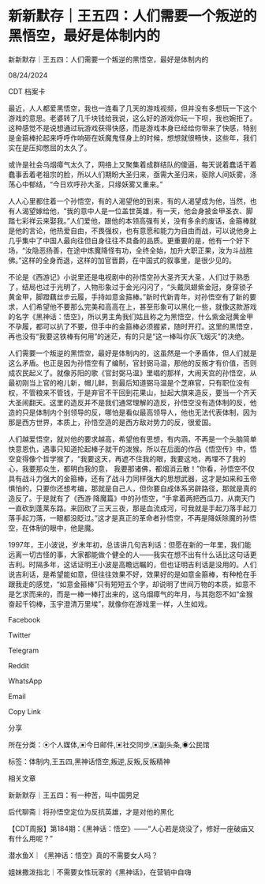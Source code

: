 # 新新默存｜王五四：人们需要一个叛逆的黑悟空，最好是体制内的

新新默存｜王五四：人们需要一个叛逆的黑悟空，最好是体制内的

08/24/2024

CDT 档案卡













最近，人人都爱黑悟空，我也一连看了几天的游戏视频，但并没有多想玩一下这个游戏的意思。老婆转了几千块钱给我说，这么好的游戏你玩一下呗，我也婉拒了。这种感觉不是说想通过玩游戏获得快感，而是游戏本身已经给你带来了快感，特别是金箍棒抡起来呼呼作响砸在妖魔鬼怪身上的时候，想想就很畅快，这些年，我们实在是压抑憋屈的太久了。

或许是社会乌烟瘴气太久了，网络上又聚集着成群结队的傻逼，每天说着蠢话干着蠢事丢着老祖宗的脸，所以人们期盼大圣归来，亟需大圣归来，驱除人间妖雾，涤荡心中郁结，“今日欢呼孙大圣，只缘妖雾又重来。”

人人心里都住着一个孙悟空，有的人渴望他的到来，有的人渴望成为他，当然，也有人渴望嫁给他，“我的意中人是一位盖世英雄，有一天，他会身披金甲圣衣、脚踏七彩祥云来娶我。”人们爱他，跟他的本领高强有关，没有多余的废话，金箍棒就是他的言论，他热爱自由，不畏强权，也有意愿和能力为自由而战，可以说他身上几乎集中了中国人最向往但自身往往不具备的品质。更重要的是，他有一个好下场，“汝隐恶扬善，在途中炼魔降怪有功，全终全始，加升大职正果，汝为斗战胜佛。”这样的全身而退，这样的加官晋爵，在中国式的叙事里，是很少见的。

不论是《西游记》小说里还是电视剧中的孙悟空孙大圣齐天大圣，人们过于熟悉了，结局也过于光明了，人物形象过于金光闪闪了，“头戴凤翅紫金冠，身穿锁子黄金甲，脚蹬藕丝步云履，手持如意金箍棒。”新时代新青年，对孙悟空有了新的要求，人们希望他不要那么完美和高高在上，甚至形象可以黑化一些，就像这款游戏的名字《黑神话：悟空》，所以男主角我们姑且称之为黑悟空，什么紫金冠黄金甲不孕履，都可以扒了不要，但手中的金箍棒必须握紧，随时开打。这里的黑悟空，再也没有“我要这铁棒有何用”的迷茫，有的只是“这一棒叫你灰飞烟灭”的决绝。

人们需要一个叛逆的黑悟空，最好是体制内的，这虽然是一个矛盾体，但人们就是这么矛盾。也正是因为孙悟空有了编制，官封弼马温，那他的反叛才有价值，否则成农民起义了。就像苏阳的歌《官封弼马温》里唱的那样，大闹天宫的孙悟空，从最初刚当上官的袍儿新，帽儿鲜，到最后知道弼马温是个芝麻官，只有职位没有权，不管粮来不管钱，于是弃官不干回到花果山，扯起大旗来造反，要当一个齐天大圣闹翻天。这里的造反并不是我们通常理解的造反，孙悟空没有造体制的反，他造的只是体制内个别领导的反，哪怕是看似最高领导人，他也无法代表体制，因为那是西方世界，本质上，孙悟空造的是西方敌对势力的反，很爱国。

人们越爱悟空，就对他的要求越高，希望他有思想，有内涵，不再是一个头脑简单快意恩仇，遇事只知道抡起棒子就干的泼猴。所以在后面的作品《悟空传》中，悟空变得像个哲学猴了，“我要这天，再遮不住我的眼，我要这地，再埋不了我的心，我要那众生，都明白我的意， 我要那诸佛，都烟消云散！”你看，孙悟空不仅具有战斗力强大的金箍棒，还有了战斗力同样强大的思想武器，这才是如来和玉帝惧怕的，只要你还想考编，那就是自己人，但你要自成体系另辟路径，那就是真的造反了。于是就有了《西游·降魔篇》中的孙悟空，“手拿着两把西瓜刀，从南天门一直砍到蓬莱东路。来回砍了三天三夜，那是血流成河，可我就是手起刀落手起刀落手起刀落，一眼都没眨过。”这才是真正的革命者孙悟空，不再是降妖除魔的孙悟空，在体制的眼中，他是魔。

1997年，王小波说，岁末年初，总该讲几句吉利话：但愿在新的一年里，我们能远离一切古怪的事，大家都能做个健全的人——我实在想不出有什么话比这句话更吉利。时隔多年，这话证明王小波是高瞻远瞩的，但也证明吉利话是没用的。人们说吉利话，是希望能如意，但往往效果不好，效果好的是如意金箍棒，有种枪在手跟我走的感觉，“如意金箍棒”只有短短五个字，却说明了世间万物的本质，如意不是乞求而来的，而是一棒一棒打出来的，这乌烟瘴气的年月，与其抱怨不如“金猴奋起千钧棒，玉宇澄清万里埃”，就像你在游戏里一样，人生如戏。

Facebook

Twitter

Telegram

Reddit

WhatsApp

Email

Copy Link

分享

所在分类：⦿个人媒体,▣今日邮件,▣社交同步,▣副头条,◉公民馆

标签：体制内,王五四,黑神话悟空,叛逆,反叛,反叛精神

相关文章

新新默存｜王五四：有一种苦，叫中国男足

后代聊斋｜将孙悟空定位为反抗英雄，才是对他的黑化

【CDT周报】第184期：《黑神话：悟空》——“人心若是烧没了，修好一座破庙又有什么用呢？”

潜水鱼X｜《黑神话：悟空》真的不需要女人吗？

姐妹撒泼指北｜不需要女性玩家的《黑神话》，在营销中自嗨